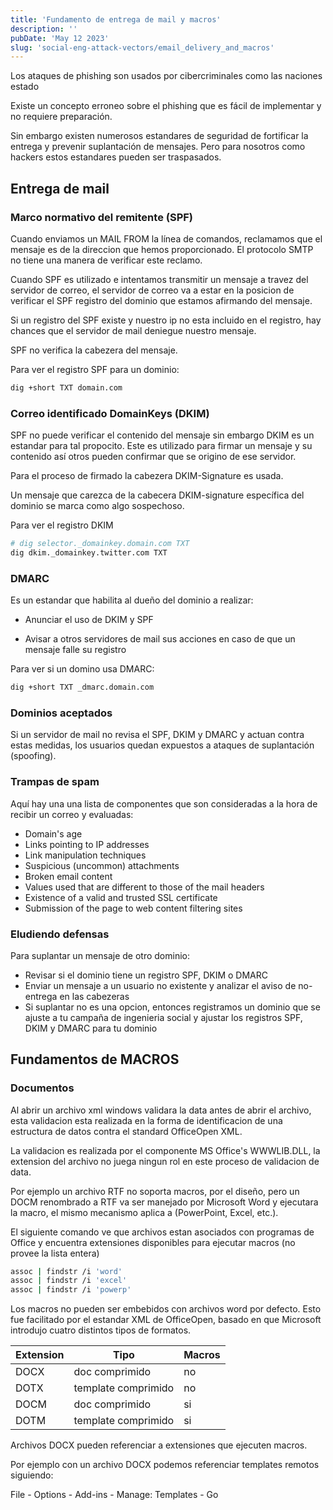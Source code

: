 ```yaml
---
title: 'Fundamento de entrega de mail y macros'
description: ''
pubDate: 'May 12 2023'
slug: 'social-eng-attack-vectors/email_delivery_and_macros'
---
```


Los ataques de phishing son usados por cibercriminales como las naciones estado

Existe un concepto erroneo sobre el phishing que es fácil de implementar y no requiere preparación.

Sin embargo existen numerosos estandares de seguridad de fortificar la entrega y prevenir suplantación de mensajes. Pero para nosotros como hackers estos estandares pueden ser traspasados.

## Entrega de mail

### Marco normativo del remitente (SPF)

Cuando enviamos un MAIL FROM la línea de comandos, reclamamos que el mensaje es de la direccion que hemos proporcionado. El protocolo SMTP no tiene una manera de verificar este reclamo.

Cuando SPF es utilizado e intentamos transmitir un mensaje a travez del servidor de correo, el servidor de correo va a estar en la posicion de verificar el SPF registro del dominio que estamos afirmando del mensaje.

Si un registro del SPF existe y nuestro ip no esta incluido en el registro, hay chances que el servidor de mail deniegue nuestro mensaje.

SPF no verifica la cabezera del mensaje.

Para ver el registro SPF para un dominio:

```bash
dig +short TXT domain.com
```

### Correo identificado DomainKeys (DKIM)

SPF no puede verificar el contenido del mensaje sin embargo DKIM es un estandar para tal propocito. Este es utilizado para firmar un mensaje y su contenido así otros pueden confirmar que se origino de ese servidor.

Para el proceso de firmado la cabezera DKIM-Signature es usada.

Un mensaje que carezca de la cabecera DKIM-signature específica del dominio se marca como algo sospechoso.

Para ver el registro DKIM

```bash
# dig selector._domainkey.domain.com TXT
dig dkim._domainkey.twitter.com TXT
```

### DMARC

Es un estandar que habilita al dueño del dominio a realizar:

- Anunciar el uso de DKIM y SPF

- Avisar a otros servidores de mail sus acciones en caso de que un mensaje falle su registro

Para ver si un domino usa DMARC:

```bash
dig +short TXT _dmarc.domain.com
```

### Dominios aceptados

Si un servidor de mail no revisa el SPF, DKIM y DMARC y actuan contra estas medidas, los usuarios quedan expuestos a ataques de suplantación (spoofing).

### Trampas de spam

Aquí hay una una lista de componentes que son consideradas a la hora de recibir un correo y evaluadas:

- Domain's age
- Links pointing to IP addresses
- Link manipulation techniques
- Suspicious (uncommon) attachments
- Broken email content
- Values used that are different to those of the mail headers
- Existence of a valid and trusted SSL certificate
- Submission of the page to web content filtering sites

### Eludiendo defensas

Para suplantar un mensaje de otro dominio:

- Revisar si el dominio tiene un registro SPF, DKIM o DMARC
- Enviar un mensaje a un usuario no existente y analizar el aviso de no-entrega en las cabezeras
- Si suplantar no es una opcion, entonces registramos un dominio que se ajuste a tu campaña de ingenieria social y ajustar los registros SPF, DKIM y DMARC para tu dominio

## Fundamentos de MACROS

### Documentos

Al abrir un archivo xml windows validara la data antes de abrir el archivo, esta validacion esta realizada en la forma de identificacion de una estructura de datos contra el standard OfficeOpen XML.

La validacion es realizada por el componente MS Office's WWWLIB.DLL, la extension del archivo no juega ningun rol en este proceso de validacion de data.

Por ejemplo un archivo RTF no soporta macros, por el diseño, pero un DOCM renombrado a RTF va ser manejado por Microsoft Word y ejecutara la macro, el mismo mecanismo aplica a (PowerPoint, Excel, etc.).

El siguiente comando ve que archivos estan asociados con programas de Office y encuentra extensiones disponibles para ejecutar macros (no provee la lista entera)

```bash
assoc | findstr /i 'word'
assoc | findstr /i 'excel'
assoc | findstr /i 'powerp'
```

Los macros no pueden ser embebidos con archivos word por defecto. Esto fue facilitado por el estandar XML de OfficeOpen, basado en que Microsoft introdujo cuatro distintos tipos de formatos.

| Extension | Tipo                | Macros |
| --------- | ------------------- | ------ |
| DOCX      | doc comprimido      | no     |
| DOTX      | template comprimido | no     |
| DOCM      | doc comprimido      | si     |
| DOTM      | template comprimido | si     |

Archivos DOCX pueden referenciar a extensiones que ejecuten macros.

Por ejemplo con un archivo DOCX podemos referenciar templates remotos siguiendo:

File - Options - Add-ins - Manage: Templates - Go
